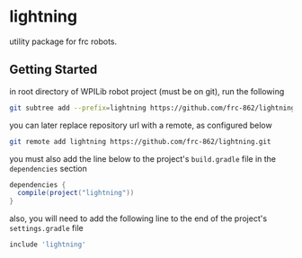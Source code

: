 # lightning

utility package for frc robots.

## Getting Started

in root directory of WPILib robot project (must be on git), run the following

```bash
git subtree add --prefix=lightning https://github.com/frc-862/lightning master --squash
```

you can later replace repository url with a remote, as configured below

```bash
git remote add lightning https://github.com/frc-862/lightning.git
```

you must also add the line below to the project's `build.gradle` file in the `dependencies` section

```groovy
dependencies {
  compile(project("lightning"))
}
```

also, you will need to add the following line to the end of the project's `settings.gradle` file

```groovy
include 'lightning'
```
